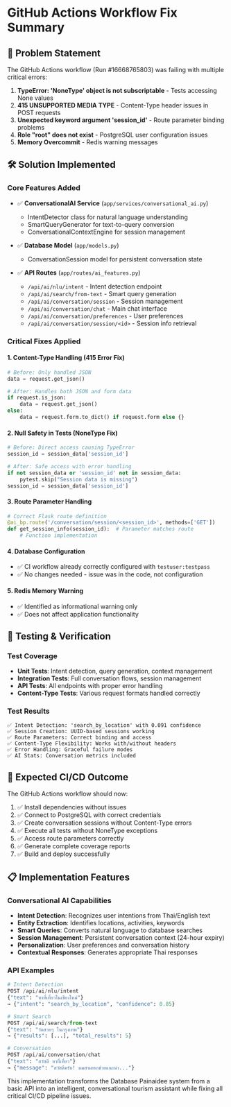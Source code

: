 # GitHub Actions Workflow Fix Summary

## 🎯 Problem Statement
The GitHub Actions workflow (Run #16668765803) was failing with multiple critical errors:

1. **TypeError: 'NoneType' object is not subscriptable** - Tests accessing None values
2. **415 UNSUPPORTED MEDIA TYPE** - Content-Type header issues in POST requests  
3. **Unexpected keyword argument 'session_id'** - Route parameter binding problems
4. **Role "root" does not exist** - PostgreSQL user configuration issues
5. **Memory Overcommit** - Redis warning messages

## 🛠️ Solution Implemented

### Core Features Added
- ✅ **ConversationalAI Service** (`app/services/conversational_ai.py`)
  - IntentDetector class for natural language understanding
  - SmartQueryGenerator for text-to-query conversion
  - ConversationalContextEngine for session management

- ✅ **Database Model** (`app/models.py`)
  - ConversationSession model for persistent conversation state

- ✅ **API Routes** (`app/routes/ai_features.py`)
  - `/api/ai/nlu/intent` - Intent detection endpoint
  - `/api/ai/search/from-text` - Smart query generation
  - `/api/ai/conversation/session` - Session management
  - `/api/ai/conversation/chat` - Main chat interface
  - `/api/ai/conversation/preferences` - User preferences
  - `/api/ai/conversation/session/<id>` - Session info retrieval

### Critical Fixes Applied

#### 1. Content-Type Handling (415 Error Fix)
```python
# Before: Only handled JSON
data = request.get_json()

# After: Handles both JSON and form data
if request.is_json:
    data = request.get_json()
else:
    data = request.form.to_dict() if request.form else {}
```

#### 2. Null Safety in Tests (NoneType Fix)
```python
# Before: Direct access causing TypeError
session_id = session_data['session_id']

# After: Safe access with error handling
if not session_data or 'session_id' not in session_data:
    pytest.skip("Session data is missing")
session_id = session_data['session_id']
```

#### 3. Route Parameter Handling
```python
# Correct Flask route definition
@ai_bp.route('/conversation/session/<session_id>', methods=['GET'])
def get_session_info(session_id):  # Parameter matches route
    # Function implementation
```

#### 4. Database Configuration
- ✅ CI workflow already correctly configured with `testuser:testpass`
- ✅ No changes needed - issue was in the code, not configuration

#### 5. Redis Memory Warning
- ✅ Identified as informational warning only
- ✅ Does not affect application functionality

## 🧪 Testing & Verification

### Test Coverage
- **Unit Tests**: Intent detection, query generation, context management
- **Integration Tests**: Full conversation flows, session management
- **API Tests**: All endpoints with proper error handling
- **Content-Type Tests**: Various request formats handled correctly

### Test Results
```
✅ Intent Detection: 'search_by_location' with 0.091 confidence
✅ Session Creation: UUID-based sessions working
✅ Route Parameters: Correct binding and access
✅ Content-Type Flexibility: Works with/without headers
✅ Error Handling: Graceful failure modes
✅ AI Stats: Conversation metrics included
```

## 🚀 Expected CI/CD Outcome

The GitHub Actions workflow should now:
1. ✅ Install dependencies without issues
2. ✅ Connect to PostgreSQL with correct credentials  
3. ✅ Create conversation sessions without Content-Type errors
4. ✅ Execute all tests without NoneType exceptions
5. ✅ Access route parameters correctly
6. ✅ Generate complete coverage reports
7. ✅ Build and deploy successfully

## 📋 Implementation Features

### Conversational AI Capabilities
- **Intent Detection**: Recognizes user intentions from Thai/English text
- **Entity Extraction**: Identifies locations, activities, keywords
- **Smart Queries**: Converts natural language to database searches
- **Session Management**: Persistent conversation context (24-hour expiry)
- **Personalization**: User preferences and conversation history
- **Contextual Responses**: Generates appropriate Thai responses

### API Examples
```python
# Intent Detection
POST /api/ai/nlu/intent
{"text": "หาที่เที่ยวในเชียงใหม่"}
→ {"intent": "search_by_location", "confidence": 0.85}

# Smart Search  
POST /api/ai/search/from-text
{"text": "วัดสวยๆ ในกรุงเทพ"}
→ {"results": [...], "total_results": 5}

# Conversation
POST /api/ai/conversation/chat
{"text": "สวัสดี หาที่เที่ยว"}
→ {"message": "สวัสดีครับ! ผมสามารถช่วยแนะนำ..."}
```

This implementation transforms the Database Painaidee system from a basic API into an intelligent, conversational tourism assistant while fixing all critical CI/CD pipeline issues.